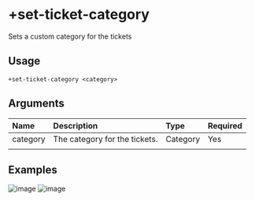# +set-ticket-category
Sets a custom category for the tickets

## Usage
```
+set-ticket-category <category>
```

## Arguments
Name | Description | Type | Required
:-- | :-- | :-- | :--
category | The category for the tickets. | Category | Yes
 |  |  | 

## Examples
![image]()
![image]()
